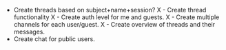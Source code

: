 
 - Create threads based on subject+name+session?
 X - Create thread functionality
 X - Create auth level for me and guests.
 X - Create multiple channels for each user/guest.
 X - Create overview of threads and their messages.
 - Create chat for public users.